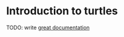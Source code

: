 # Introduction to turtles

TODO: write [great documentation](http://jacobian.org/writing/what-to-write/)
